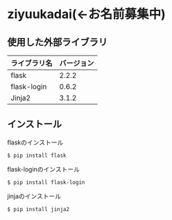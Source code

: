 # ziyuukadai(←お名前募集中)


## 使用した外部ライブラリ

|ライブラリ名|バージョン|
|--|--|
flask　|2.2.2  
flask-login|0.6.2
Jinja2|3.1.2


## インストール

flaskのインストール
``` 
$ pip install flask
```

flask-loginのインストール
``` 
$ pip install flask-login
```

jinjaのインストール
``` 
$ pip install jinja2
```
